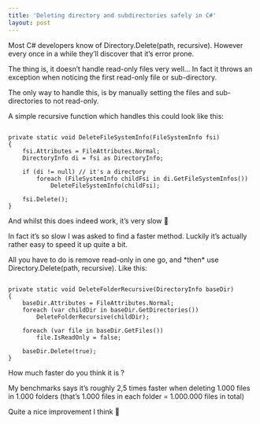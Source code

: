 ```yaml
---
title: 'Deleting directory and subdirectories safely in C#'
layout: post
---
```


Most C# developers know of Directory.Delete(path, recursive). However every once in a while they’ll discover that it’s error prone.

The thing is, it doesn’t handle read-only files very well… In fact it throws an exception when noticing the first read-only file or sub-directory.

The only way to handle this, is by manually setting the files and sub-directories to not read-only.

A simple recursive function which handles this could look like this:

```

private static void DeleteFileSystemInfo(FileSystemInfo fsi)
{
	fsi.Attributes = FileAttributes.Normal;
	DirectoryInfo di = fsi as DirectoryInfo;

	if (di != null) // it's a directory
		foreach (FileSystemInfo childFsi in di.GetFileSystemInfos())
			DeleteFileSystemInfo(childFsi);

	fsi.Delete();
}
```

And whilst this does indeed work, it’s very slow 🙁

In fact it’s so slow I was asked to find a faster method. Luckily it’s actually rather easy to speed it up quite a bit.

All you have to do is remove read-only in one go, and \*then\* use Directory.Delete(path, recursive). Like this:

```

private static void DeleteFolderRecursive(DirectoryInfo baseDir)
{
	baseDir.Attributes = FileAttributes.Normal;
	foreach (var childDir in baseDir.GetDirectories())
		DeleteFolderRecursive(childDir);
	
	foreach (var file in baseDir.GetFiles())
		file.IsReadOnly = false;

	baseDir.Delete(true);
}
```

How much faster do you think it is ?

My benchmarks says it’s roughly 2,5 times faster when deleting 1.000 files in 1.000 folders (that’s 1.000 files in each folder = 1.000.000 files in total)

Quite a nice improvement I think 🙂
